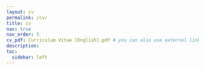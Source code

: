 ```yaml
---
layout: cv
permalink: /cv/
title: cv
nav: true
nav_order: 5
cv_pdf: Curriculum Vitae [English].pdf # you can also use external links here
description: 
toc:
  sidebar: left
---
```


